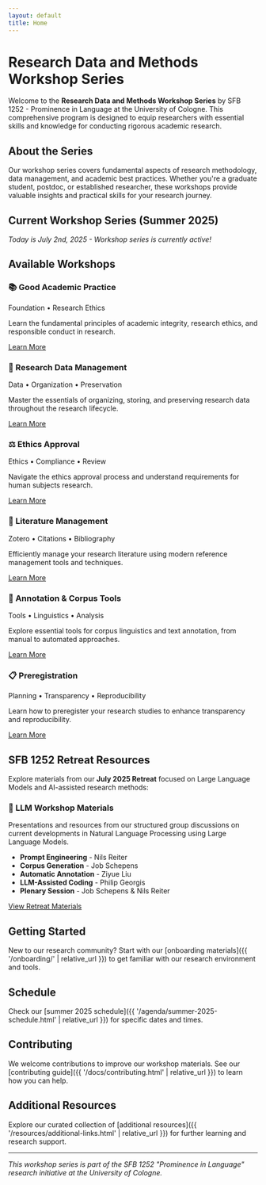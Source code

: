 ```yaml
---
layout: default
title: Home
---
```


# Research Data and Methods Workshop Series

Welcome to the **Research Data and Methods Workshop Series** by SFB 1252 - Prominence in Language at the University of Cologne. This comprehensive program is designed to equip researchers with essential skills and knowledge for conducting rigorous academic research.

## About the Series

Our workshop series covers fundamental aspects of research methodology, data management, and academic best practices. Whether you're a graduate student, postdoc, or established researcher, these workshops provide valuable insights and practical skills for your research journey.

## Current Workshop Series (Summer 2025)

*Today is July 2nd, 2025 - Workshop series is currently active!*

## Available Workshops

<div class="workshop-grid">
  <div class="workshop-card">
    <h3>📚 Good Academic Practice</h3>
    <div class="workshop-meta">Foundation • Research Ethics</div>
    <p>Learn the fundamental principles of academic integrity, research ethics, and responsible conduct in research.</p>
    <a href="{{ '/workshops/01-good-academic-practice/' | relative_url }}" class="btn-primary">Learn More</a>
  </div>

  <div class="workshop-card">
    <h3>💾 Research Data Management</h3>
    <div class="workshop-meta">Data • Organization • Preservation</div>
    <p>Master the essentials of organizing, storing, and preserving research data throughout the research lifecycle.</p>
    <a href="{{ '/workshops/02-research-data-management/' | relative_url }}" class="btn-primary">Learn More</a>
  </div>

  <div class="workshop-card">
    <h3>⚖️ Ethics Approval</h3>
    <div class="workshop-meta">Ethics • Compliance • Review</div>
    <p>Navigate the ethics approval process and understand requirements for human subjects research.</p>
    <a href="{{ '/workshops/03-ethics-approval/' | relative_url }}" class="btn-primary">Learn More</a>
  </div>

  <div class="workshop-card">
    <h3>📖 Literature Management</h3>
    <div class="workshop-meta">Zotero • Citations • Bibliography</div>
    <p>Efficiently manage your research literature using modern reference management tools and techniques.</p>
    <a href="{{ '/workshops/04-literature-management/' | relative_url }}" class="btn-primary">Learn More</a>
  </div>

  <div class="workshop-card">
    <h3>🔧 Annotation & Corpus Tools</h3>
    <div class="workshop-meta">Tools • Linguistics • Analysis</div>
    <p>Explore essential tools for corpus linguistics and text annotation, from manual to automated approaches.</p>
    <a href="{{ '/workshops/05-annotation-corpus-tools/' | relative_url }}" class="btn-primary">Learn More</a>
  </div>

  <div class="workshop-card">
    <h3>📋 Preregistration</h3>
    <div class="workshop-meta">Planning • Transparency • Reproducibility</div>
    <p>Learn how to preregister your research studies to enhance transparency and reproducibility.</p>
    <a href="{{ '/workshops/06-preregistration/' | relative_url }}" class="btn-primary">Learn More</a>
  </div>
</div>

## SFB 1252 Retreat Resources

Explore materials from our **July 2025 Retreat** focused on Large Language Models and AI-assisted research methods:

<div class="retreat-section">
  <h3>🤖 LLM Workshop Materials</h3>
  <p>Presentations and resources from our structured group discussions on current developments in Natural Language Processing using Large Language Models.</p>
  
  <div class="retreat-links">
    <ul>
      <li><strong>Prompt Engineering</strong> - Nils Reiter</li>
      <li><strong>Corpus Generation</strong> - Job Schepens</li>
      <li><strong>Automatic Annotation</strong> - Ziyue Liu</li>
      <li><strong>LLM-Assisted Coding</strong> - Philip Georgis</li>
      <li><strong>Plenary Session</strong> - Job Schepens & Nils Reiter</li>
    </ul>
  </div>
  
  <a href="{{ '/retreat/' | relative_url }}" class="btn-secondary">View Retreat Materials</a>
</div>

## Getting Started

New to our research community? Start with our [onboarding materials]({{ '/onboarding/' | relative_url }}) to get familiar with our research environment and tools.

## Schedule

Check our [summer 2025 schedule]({{ '/agenda/summer-2025-schedule.html' | relative_url }}) for specific dates and times.

## Contributing

We welcome contributions to improve our workshop materials. See our [contributing guide]({{ '/docs/contributing.html' | relative_url }}) to learn how you can help.

## Additional Resources

Explore our curated collection of [additional resources]({{ '/resources/additional-links.html' | relative_url }}) for further learning and research support.

---

*This workshop series is part of the SFB 1252 "Prominence in Language" research initiative at the University of Cologne.*

